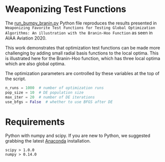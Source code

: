 # Weaponizing Test Functions

The [run_bumpy_branin.py](run_bumpy_branin.py) Python file reproduces the results presented in `Weaponizing Favorite Test Functions for Testing Global Optimization Algorithms: An illustration with the Branin-Hoo Function` as seen in AIAA Aviation 2020. 

This work demonstrates that optimization test functions can be made more challenging by adding small radial basis functions to the local optima. This is illustrated here for the Branin-Hoo function, which has three local optima which are also global optima.

The optimization parameters are controlled by these variables at the top of the script.

```python
n_runs = 1000  # number of optimization runs
pop_size = 10  # DE population size
max_iter = 20  # number of DE iterations
use_bfgs = False  # whether to use BFGS after DE
```

# Requirements

Python with numpy and scipy. If you are new to Python, we suggested grabbing the latest [Anaconda](https://www.anaconda.com/products/individual) installation. 

```
scipy > 1.0.0
numpy > 0.14.0
```
